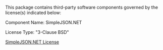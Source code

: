 This package contains third-party software components governed by the license(s) indicated below:

Component Name: SimpleJSON.NET

License Type: "3-Clause BSD"

[SimpleJSON.NET License](https://github.com/mhallin/SimpleJSON.NET?tab=readme-ov-file#license)
